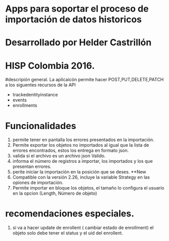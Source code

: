 # Apps para soportar el proceso de importación de datos historicos 
# Desarrollado por Helder Castrillón
# HISP Colombia 2016.

#descripión general.
La aplicaicón permite hacer POST,PUT,DELETE,PATCH a los siguentes recursos de la API
 - trackedentityinstance 
 - events
 - enrollments
 

 # Funcionalidades
 
 1. permite tener en pantalla los errores presentados en la importación.
 2. Permite exportar los objetos no importados al igual que la lista de errores encontrados, estos los entrega en formato json.
 3. valida si el archivo es un archivo json Valido.
 4. informa el número de registros a importar, los importados y los que presentan errores.
 5. perite iniciar la importación en la posición que se deses.
 **New
 6. Compatible con la versión 2.26, incluye la variable Strategy en las opiones de importación.
 7. Permite importar en bloque los objetos, el tamaño lo configura el usuario en la opcion (Length, Número de objeto)
 
 # recomendaciones especiales.
 
 1. si va a hacer update de enrollent ( cambiar estado de enrollment) el objeto solo debe tener el status y el uid del enrollent.
